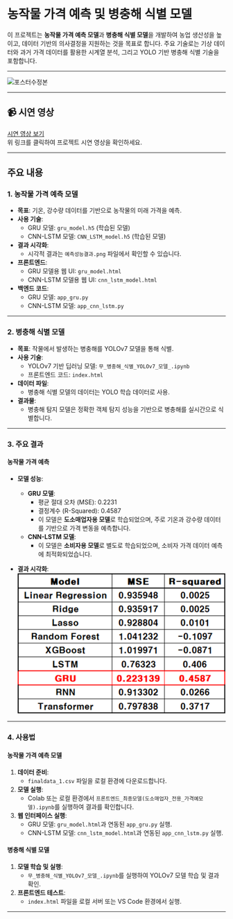 # 농작물 가격 예측 및 병충해 식별 모델

이 프로젝트는 **농작물 가격 예측 모델**과 **병충해 식별 모델**을 개발하여 농업 생산성을 높이고, 데이터 기반의 의사결정을 지원하는 것을 목표로 합니다. 주요 기술로는 기상 데이터와 과거 가격 데이터를 활용한 시계열 분석, 그리고 YOLO 기반 병충해 식별 기술을 포함합니다.

---

<img width="1589" alt="포스터수정본" src="https://github.com/user-attachments/assets/6f03b062-3c23-40fd-b754-db9076f469cb" />


---

## 📹 시연 영상
[시연 영상 보기](https://drive.google.com/file/d/14VwTPOiGJ6_nfw1GynbdI7tAMBkR7qgV/view?usp=sharing)  
위 링크를 클릭하여 프로젝트 시연 영상을 확인하세요.

---

## 주요 내용

### 1. 농작물 가격 예측 모델
- **목표**: 기온, 강수량 데이터를 기반으로 농작물의 미래 가격을 예측.
- **사용 기술**:
  - GRU 모델: `gru_model.h5` (학습된 모델)
  - CNN-LSTM 모델: `CNN_LSTM_model.h5` (학습된 모델)
- **결과 시각화**:
  - 시각적 결과는 `예측성능결과.png` 파일에서 확인할 수 있습니다.
- **프론트엔드**:
  - GRU 모델용 웹 UI: `gru_model.html`
  - CNN-LSTM 모델용 웹 UI: `cnn_lstm_model.html`
- **백엔드 코드**:
  - GRU 모델: `app_gru.py`
  - CNN-LSTM 모델: `app_cnn_lstm.py`

---

### 2. 병충해 식별 모델
- **목표**: 작물에서 발생하는 병충해를 YOLOv7 모델을 통해 식별.
- **사용 기술**:
  - YOLOv7 기반 딥러닝 모델: `무_병충해_식별_YOLOv7_모델_.ipynb`
  - 프론트엔드 코드: `index.html`
- **데이터 파일**:
  - 병충해 식별 모델의 데이터는 YOLO 학습 데이터로 사용.
- **결과물**:
  - 병충해 탐지 모델은 정확한 객체 탐지 성능을 기반으로 병충해를 실시간으로 식별합니다.

---

### 3. 주요 결과

#### 농작물 가격 예측
- **모델 성능**:
  - **GRU 모델**:  
    - 평균 절대 오차 (MSE): 0.2231  
    - 결정계수 (R-Squared): 0.4587  
    - 이 모델은 **도소매업자용 모델**로 학습되었으며, 주로 기온과 강수량 데이터를 기반으로 가격 변동을 예측합니다.
  - **CNN-LSTM 모델**:   
    - 이 모델은 **소비자용 모델**로 별도로 학습되었으며, 소비자 가격 데이터 예측에 최적화되었습니다.

- **결과 시각화**:
  ![예측 성능 결과](예측성능결과.png)

---

### 4. 사용법

#### 농작물 가격 예측 모델
1. **데이터 준비**:
   - `finaldata_1.csv` 파일을 로컬 환경에 다운로드합니다.
2. **모델 실행**:
   - Colab 또는 로컬 환경에서 `프론트엔드_최종모델(도소매업자_전용_가격예모델).ipynb`를 실행하여 결과를 확인합니다.
3. **웹 인터페이스 실행**:
   - GRU 모델: `gru_model.html`과 연동된 `app_gru.py` 실행.
   - CNN-LSTM 모델: `cnn_lstm_model.html`과 연동된 `app_cnn_lstm.py` 실행.

#### 병충해 식별 모델
1. **모델 학습 및 실행**:
   - `무_병충해_식별_YOLOv7_모델_.ipynb`를 실행하여 YOLOv7 모델 학습 및 결과 확인.
2. **프론트엔드 테스트**:
   - `index.html` 파일을 로컬 서버 또는 VS Code 환경에서 실행.

---
